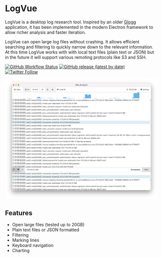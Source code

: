# LogVue

LogVue is a desktop log research tool. Inspired by an older [Glogg](http://glogg.bonnefon.org) application, it has been implemented in the modern Electron framework to allow richer analysis and faster iteration.  

LogVue can open large log files without crashing. It allows efficient searching and filtering to quickly narrow down to the relevant information. At this time LogVue works with with local text files (plain text or JSON) but in the future it will support various remoting protocols like S3 and SSH.


[![GitHub Workflow Status](https://img.shields.io/github/workflow/status/rogovskiy/logvue/Test)](https://github.com/rogovskiy/logvue/actions)
[![GitHub release (latest by date)](https://img.shields.io/github/v/release/rogovskiy/logvue)](https://github.com/rogovskiy/logvue/releases/latest)
[![Twitter Follow](https://img.shields.io/twitter/follow/logvue1?style=social)](https://twitter.com/intent/user?screen_name=logvue1)

<img src=".erb/img/screenshot.png" alt="screenshot" />

## Features
* Open large files (tested up to 20GB)
* Plain text files or JSON formatted 
* Filtering 
* Marking lines 
* Keyboard navigation
* Charting
